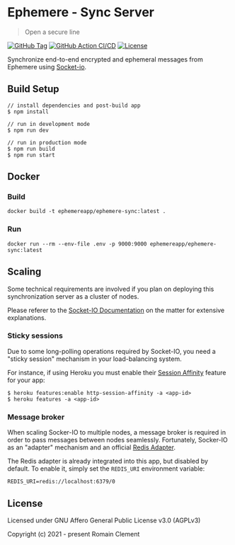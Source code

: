 # Ephemere - Sync Server

> Open a secure line

[![GitHub Tag](https://img.shields.io/github/tag/ephemere-app/ephemere-sync.svg)](https://github.com/ephemere-app/ephemere-sync/releases/latest)
[![GitHub Action CI/CD](https://github.com/ephemere-app/ephemere-sync/workflows/CI/CD/badge.svg)](https://github.com/ephemere-app/ephemere-sync/actions?query=workflow%3A%22CI%2FCD%22)
[![License](https://img.shields.io/github/license/ephemere-app/ephemere-sync)](https://github.com/ephemere-app/ephemere-sync/blob/master/LICENSE)

Synchronize end-to-end encrypted and ephemeral messages from
Ephemere using [Socket-io](https://socket.io).

## Build Setup

```
// install dependencies and post-build app
$ npm install

// run in development mode
$ npm run dev

// run in production mode
$ npm run build
$ npm run start
```

## Docker

### Build

```
docker build -t ephemereapp/ephemere-sync:latest .
```

### Run

```
docker run --rm --env-file .env -p 9000:9000 ephemereapp/ephemere-sync:latest
```

## Scaling

Some technical requirements are involved if you plan on deploying this
synchronization server as a cluster of nodes.

Please referer to the [Socket-IO Documentation]((https://socket.io/docs/using-multiple-nodes/))
on the matter for extensive explanations.

### Sticky sessions

Due to some long-polling operations required by Socket-IO,
you need a "sticky session" mechanism in your load-balancing system.

For instance, if using Heroku you must enable their
[Session Affinity](https://devcenter.heroku.com/articles/session-affinity) feature
for your app:

```
$ heroku features:enable http-session-affinity -a <app-id>
$ heroku features -a <app-id>
```

### Message broker

When scaling Socker-IO to multiple nodes, a message broker is required in order
to pass messages between nodes seamlessly. Fortunately, Socker-IO as an "adapter"
mechanism and an official [Redis Adapter](https://github.com/socketio/socket.io-redis).

The Redis adapter is already integrated into this app, but disabled by default.
To enable it, simply set the `REDIS_URI` environment variable:

```
REDIS_URI=redis://localhost:6379/0
```

## License

Licensed under GNU Affero General Public License v3.0 (AGPLv3)

Copyright (c) 2021 - present Romain Clement
